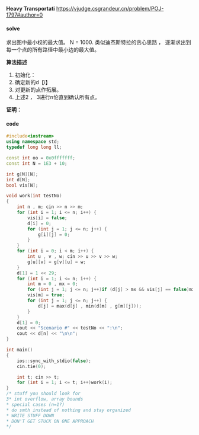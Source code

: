 **Heavy Transportati**
https://vjudge.csgrandeur.cn/problem/POJ-1797#author=0

#### solve

求出图中最小权的最大值。  N = 1000.
类似迪杰斯特拉的贪心思路 ， 逐渐求出到每一个点的所有路径中最小边的最大值。

**算法描述**

1. 初始化：
2. 确定新的d【i】
3. 对更新的点作拓展。
4. 上述2 ， 3进行n伦直到确认所有点。

**证明：**

#### code

```cpp
#include<iostream>
using namespace std;
typedef long long ll;

const int oo = 0x0fffffff;
const int N = 1E3 + 10;

int g[N][N];
int d[N];
bool vis[N];

void work(int testNo)
{
	int n , m; cin >> n >> m;
	for (int i = 1; i <= n; i++) {
		vis[i] = false;
		d[i] = 0;
		for (int j = 1; j <= n; j++) {
			g[i][j] = 0;
		}
	}
	for (int i = 0; i < m; i++) {
		int u , v , w; cin >> u >> v >> w;
		g[u][v] = g[v][u] = w;
	}
	d[1] = 1 << 29;
	for (int i = 1; i <= n; i++) {
		int m = 0 , mx = 0;
		for (int j = 1; j <= n; j++)if (d[j] > mx && vis[j] == false)mx = d[m = j];
		vis[m] = true;
		for (int j = 1; j <= n; j++) {
			d[j] = max(d[j] , min(d[m] , g[m][j]));
		}
	}
	d[1] = 0;
	cout << "Scenario #" << testNo << ":\n";
	cout << d[n] << "\n\n";
}

int main()
{
	ios::sync_with_stdio(false);
	cin.tie(0);

	int t; cin >> t;
	for (int i = 1; i <= t; i++)work(i);
}
/* stuff you should look for
3* int overflow, array bounds
* special cases (n=1?)
* do smth instead of nothing and stay organized
* WRITE STUFF DOWN
* DON'T GET STUCK ON ONE APPROACH
*/
```

